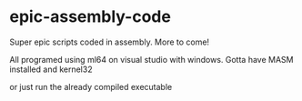 # epic-assembly-code
Super epic scripts coded in assembly. More to come!

All programed using ml64 on visual studio with windows. Gotta have MASM installed and kernel32

or just run the already compiled executable
